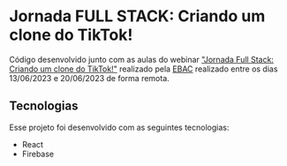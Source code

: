 # Jornada FULL STACK: Criando um clone do TikTok!

Código desenvolvido junto com as aulas do webinar ["Jornada Full Stack: Criando um clone do TikTok!"](https://ebaconline.com.br/webinars/prog-jornadafull-2023-03-28-29-30-31-04-01-02-03-04) realizado pela [EBAC]([https://ebaconline.com.br/webinars/prog-jornadafull-2023-03-28-29-30-31-04-01-02-03-04](https://ebaconline.com.br/)) realizado entre os dias 13/06/2023 e 20/06/2023 de forma remota.

## Tecnologias

Esse projeto foi desenvolvido com as seguintes tecnologias:

- React
- Firebase
